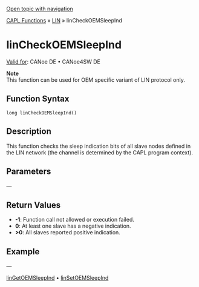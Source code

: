 [Open topic with navigation](../../../../../CANoeDEFamily.htm#Topics/CAPLFunctions/LIN/Functions/CAPLfunctionLINCheckOEMSleepInd.md)

[CAPL Functions](../../CAPLfunctions.md) » [LIN](../CAPLfunctionsLINOverview.md) » linCheckOEMSleepInd

# linCheckOEMSleepInd

[Valid for](../../../Shared/FeatureAvailability.md): CANoe DE • CANoe4SW DE

**Note**  
This function can be used for OEM specific variant of LIN protocol only.

## Function Syntax

```plaintext
long linCheckOEMSleepInd()
```

## Description

This function checks the sleep indication bits of all slave nodes defined in the LIN network (the channel is determined by the CAPL program context).

## Parameters

—

## Return Values

- **-1**: Function call not allowed or execution failed.
- **0**: At least one slave has a negative indication.
- **>0**: All slaves reported positive indication.

## Example

—

[linGetOEMSleepInd](CAPLfunctionLINGetOEMSleepInd.md) • [linSetOEMSleepInd](CAPLfunctionLINSetOEMSleepInd.md)
